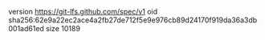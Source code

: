 version https://git-lfs.github.com/spec/v1
oid sha256:62e9a22ec2ace4a2fb27de712f5e9e976cb89d24170f919da36a3db001ad61ed
size 10189
